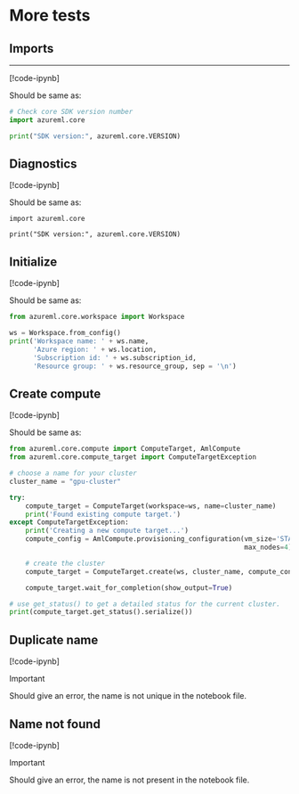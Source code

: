 More tests
=====================

## Imports
----------

[!code-ipynb[](codefiles/train-hyperparameter.ipynb?name=importCore)]

Should be same as:
```python
# Check core SDK version number
import azureml.core

print("SDK version:", azureml.core.VERSION)
```

Diagnostics
--------
[!code-ipynb[](codefiles/train-hyperparameter.ipynb?name=importCore)]

Should be same as:
```# Check core SDK version number
import azureml.core

print("SDK version:", azureml.core.VERSION)
```

Initialize
------------
[!code-ipynb[](codefiles/train-hyperparameter.ipynb?name=initialize)]

Should be same as:
```python
from azureml.core.workspace import Workspace

ws = Workspace.from_config()
print('Workspace name: ' + ws.name, 
      'Azure region: ' + ws.location, 
      'Subscription id: ' + ws.subscription_id, 
      'Resource group: ' + ws.resource_group, sep = '\n')
```

Create compute
------------

[!code-ipynb[](codefiles/train-hyperparameter.ipynb?name=create_compute)]

Should be same as:
```python
from azureml.core.compute import ComputeTarget, AmlCompute
from azureml.core.compute_target import ComputeTargetException

# choose a name for your cluster
cluster_name = "gpu-cluster"

try:
    compute_target = ComputeTarget(workspace=ws, name=cluster_name)
    print('Found existing compute target.')
except ComputeTargetException:
    print('Creating a new compute target...')
    compute_config = AmlCompute.provisioning_configuration(vm_size='STANDARD_NC6', 
                                                           max_nodes=4)

    # create the cluster
    compute_target = ComputeTarget.create(ws, cluster_name, compute_config)

    compute_target.wait_for_completion(show_output=True)

# use get_status() to get a detailed status for the current cluster. 
print(compute_target.get_status().serialize())
```

Duplicate name
------------

[!code-ipynb[](codefiles/train-hyperparameter.ipynb?name=duplicate)]

> [!IMPORTANT]
> Should give an error, the name is not unique in the notebook file.

Name not found
-----

[!code-ipynb[](codefiles/train-hyperparameter.ipynb?name=blah)]

> [!IMPORTANT]
> Should give an error, the name is not present in the notebook file.